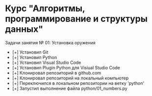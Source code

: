# Курс "Алгоритмы, программирование и структуры данных"

Задачи занятия № 01: Установка оружения


- [+] Установил Git
- [+] Установил Python
- [+] Установил Visual Studio Code
- [+] Установил Plugin Python для Visiual Studio Code
- [+] Клонировал репозиторий в github.com
- [+] Клонировал репозиторий на локальный компьютер
- [+] Переключился в локальном репозитории на ветку 'python'
- [+] Запустил выполнение файла python/01_numbers.py
